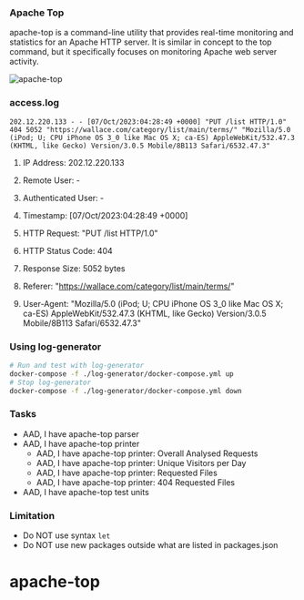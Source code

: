 ### Apache Top
apache-top is a command-line utility that provides real-time monitoring and statistics for an Apache HTTP server. It is similar in concept to the top command, but it specifically focuses on monitoring Apache web server activity.

![apache-top](top.gif)

### access.log

```
202.12.220.133 - - [07/Oct/2023:04:28:49 +0000] "PUT /list HTTP/1.0" 404 5052 "https://wallace.com/category/list/main/terms/" "Mozilla/5.0 (iPod; U; CPU iPhone OS 3_0 like Mac OS X; ca-ES) AppleWebKit/532.47.3 (KHTML, like Gecko) Version/3.0.5 Mobile/8B113 Safari/6532.47.3"
```
1. IP Address: 202.12.220.133

2. Remote User: -

3. Authenticated User: -

4. Timestamp: [07/Oct/2023:04:28:49 +0000]

5. HTTP Request: "PUT /list HTTP/1.0"

6. HTTP Status Code: 404

7. Response Size: 5052 bytes

8. Referer: "https://wallace.com/category/list/main/terms/"

9. User-Agent: "Mozilla/5.0 (iPod; U; CPU iPhone OS 3_0 like Mac OS X; ca-ES) AppleWebKit/532.47.3 (KHTML, like Gecko) Version/3.0.5 Mobile/8B113 Safari/6532.47.3"



### Using log-generator
```bash
# Run and test with log-generator
docker-compose -f ./log-generator/docker-compose.yml up
# Stop log-generator
docker-compose -f ./log-generator/docker-compose.yml down
```

### Tasks
- AAD, I have apache-top parser
- AAD, I have apache-top printer
  - AAD, I have apache-top printer: Overall Analysed Requests
  - AAD, I have apache-top printer: Unique Visitors per Day
  - AAD, I have apache-top printer: Requested Files
  - AAD, I have apache-top printer: 404 Requested Files
- AAD, I have apache-top test units

### Limitation
- Do NOT use syntax ```let```
- Do NOT use new packages outside what are listed in packages.json
# apache-top
